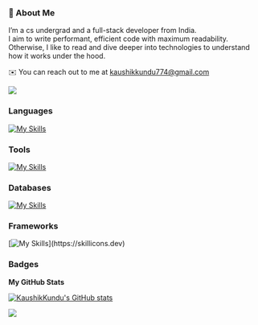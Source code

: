 ### 📌 About Me
 I’m a cs undergrad and a full-stack developer from India.<br>
 I aim to write performant, efficient code with maximum readability.<br>
 Otherwise, I like to read and dive deeper into technologies to understand how it works under the hood. 

✉️ You can reach out to me at [kaushikkundu774@gmail.com](mailto:kaushikkundu774@gmail.com)

![](https://komarev.com/ghpvc/?username=KaushikKundu)

### Languages
[![My Skills](https://skillicons.dev/icons?i=c,java,js,ts,rust)](https://skillicons.dev)

### Tools
[![My Skills](https://skillicons.dev/icons?i=linux,git,bash,prisma)](https://skillicons.dev)

### Databases
[![My Skills](https://skillicons.dev/icons?i=mongodb,postgresql)](https://skillicons.dev)

### Frameworks
[![My Skills](https://skillicons.dev/icons?i=react,nodejs,expressjs,tailwind,nextjs,)](https://skillicons.dev)

### Badges

<b>My GitHub Stats</b>

<a href="http://www.github.com/KaushikKundu"><img src="https://github-readme-stats.vercel.app/api?username=KaushikKundu&show_icons=true&hide=&count_private=true&title_color=14b8a6&text_color=ffffff&icon_color=a855f7&bg_color=000000&hide_border=true&show_icons=true" alt="KaushikKundu's GitHub stats" /></a>

<a href="http://www.github.com/KaushikKundu"><img src="https://github-readme-streak-stats.herokuapp.com/?user=KaushikKundu&stroke=ffffff&background=000000&ring=14b8a6&fire=14b8a6&currStreakNum=ffffff&currStreakLabel=14b8a6&sideNums=ffffff&sideLabels=ffffff&dates=ffffff&hide_border=true" /></a>

